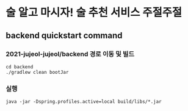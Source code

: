 # 술 알고 마시자! 술 추천 서비스 주절주절

## backend quickstart command

### 2021-jujeol-jujeol/backend 경로 이동 및 빌드
```
cd backend
./gradlew clean bootJar
```

### 실행
```
java -jar -Dspring.profiles.active=local build/libs/*.jar
```
